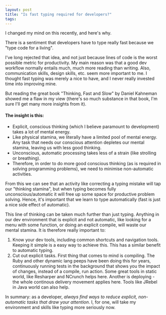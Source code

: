 ```yaml
---
layout: post
title: "Is fast typing required for developers?" 
tags:
---
```

I changed my mind on this recently, and here's why.

There is a sentiment that developers have to type really fast because we "type code for a living".

I've long rejected that idea, and not just because lines of code is the worst possible metric for productivity. My main reason was that a good dev workflow normally entails much, much more reading than writing. Also, communication skills, design skills, etc. seem more important to me. I thought fast typing was merely a nice to have, and I never really invested time into improving mine.

But reading the great book "Thinking, Fast and Slow" by Daniel Kahneman showed me a flaw in my view (there's so much substance in that book, I'm sure I'll get many more insights from it).

#### The insight is this: 
* Explicit, conscious thinking (which I believe paramount to development) takes a lot of mental energy. 
* Like physical stamina, we literally have a limited pool of mental energy. Any task that needs our conscious attention depletes our mental stamina, leaving us with less good thinking. 
* Unconscious, automatic processing takes less of a strain (like strolling or breathing).
* Therefore, in order to do more good conscious thinking (as is required in solving programming problems), we need to minimise non-automatic activities.

From this we can see that an activity like correcting a typing mistake will tap our "thinking stamina", but when typing becomes fully unconscious/automatic it will free up some space for productive problem solving. Hence, it's important that we learn to type automatically (fast is just a nice side effect of automatic).

This line of thinking can be taken much further than just typing. Anything in our dev environment that is explicit and not automatic, like looking for a menu with some function, or doing an explicit compile, will waste our mental stamina. It is therefore really important to:
1.  Know your dev tools, including common shortcuts and navigation tools. Keeping it simple is a easy way to achieve this. This has a similar benefit to automatic typing.
2.  Cut out explicit tasks. First thing that comes to mind is compiling. The Ruby and other dynamic lang peeps have been doing this for years, continuously running tests in the background that shows you the impact of changes, instead of a compile, run action. Some great tools in static world, like Resharper and NCrunch helps here. Another is deploying - the whole continous delivery movement applies here. Tools like JRebel in Java world can also help.

In summary: as a developer, *always find ways to reduce explicit, non-automatic tasks that draw your attention*. I, for one, will take my environment and skills like typing more seriously now.



